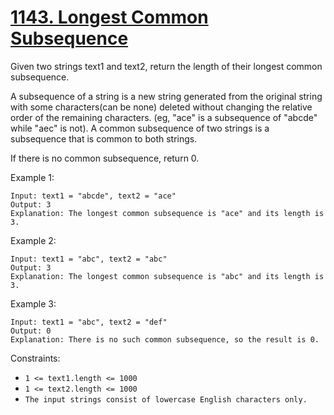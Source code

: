 # [1143. Longest Common Subsequence](https://leetcode.com/problems/longest-common-subsequence/)

Given two strings text1 and text2, return the length of their longest common subsequence.

A subsequence of a string is a new string generated from the original string with some characters(can be none) deleted without changing the relative order of the remaining characters. (eg, "ace" is a subsequence of "abcde" while "aec" is not). A common subsequence of two strings is a subsequence that is common to both strings.

If there is no common subsequence, return 0.

Example 1:

```text
Input: text1 = "abcde", text2 = "ace"
Output: 3
Explanation: The longest common subsequence is "ace" and its length is 3.
```

Example 2:

```text
Input: text1 = "abc", text2 = "abc"
Output: 3
Explanation: The longest common subsequence is "abc" and its length is 3.
```

Example 3:

```text
Input: text1 = "abc", text2 = "def"
Output: 0
Explanation: There is no such common subsequence, so the result is 0.
```

Constraints:

- `1 <= text1.length <= 1000`
- `1 <= text2.length <= 1000`
- `The input strings consist of lowercase English characters only.`
